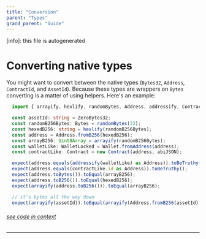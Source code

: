 ```yaml
---
title: "Conversion"
parent: "Types"
grand_parent: "Guide"
---
```


[info]: this file is autogenerated
# Converting native types

You might want to convert between the native types (`Bytes32`, `Address`, `ContractId`, and `AssetId`). Because these types are wrappers on `Bytes` converting is a matter of using helpers. Here's an example:


```typescript
  import { arrayify, hexlify, randomBytes, Address, addressify, Contract, Wallet, WalletLocked } from 'fuels';

  const assetId: string = ZeroBytes32;
  const randomB256Bytes: Bytes = randomBytes(32);
  const hexedB256: string = hexlify(randomB256Bytes);
  const address = Address.fromB256(hexedB256);
  const arrayB256: Uint8Array = arrayify(randomB256Bytes);
  const walletLike: WalletLocked = Wallet.fromAddress(address);
  const contractLike: Contract = new Contract(address, abiJSON);

  expect(address.equals(addressify(walletLike) as Address)).toBeTruthy();
  expect(address.equals(contractLike.id as Address)).toBeTruthy();
  expect(address.toBytes()).toEqual(arrayB256);
  expect(address.toB256()).toEqual(hexedB256);
  expect(arrayify(address.toB256())).toEqual(arrayB256);

  // it's bytes all the way down
  expect(arrayify(assetId)).toEqual(arrayify(Address.fromB256(assetId).toB256()));
```
###### [see code in context](https://github.com/FuelLabs/fuels-ts/blob/master/packages/fuel-gauge/src/doc-examples.test.ts#L131-L150)

---

